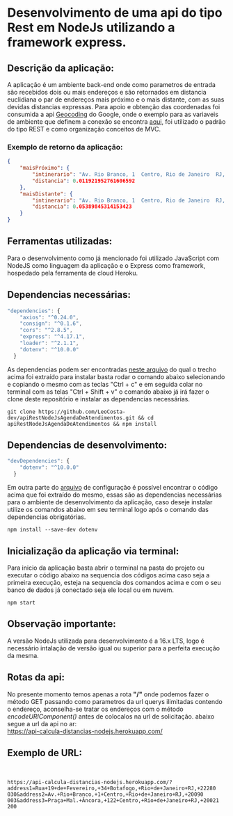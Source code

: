 # Desenvolvimento de uma api do tipo Rest em NodeJs utilizando a framework express.

## Descrição da aplicação:
A aplicação é um ambiente back-end onde como parametros de entrada são recebidos dois ou mais endereços e são retornados em distancia euclidiana o par de endereços mais próximo e o mais distante, com as suas devidas distancias expressas. Para apoio e obtenção das coordenadas foi consumida a api <a href = "https://developers.google.com/maps/documentation/geocoding/start">Geocoding</a> do Google, onde o exemplo para as variaveis de ambiente que definem a conexão se encontra <a href = 'https://github.com/LeoCosta-dev/apiCalculoDeDistanciasNodeJS/blob/main/.env.exemple'>aqui</a>, foi utilizado o padrão do tipo REST e como organização conceitos de MVC.
<br>

### Exemplo de retorno da aplicação:

```json
{
    "maisPróximo": {
        "intinerario": "Av. Rio Branco, 1 ​ Centro, Rio de Janeiro ​ RJ, 20090​ 003 até Praça Mal. Âncora, 122 Centro, Rio de Janeiro RJ, 20021​200",
        "distancia": 0.011921952761606592
    },
    "maisDistante": {
        "intinerario": "Av. Rio Branco, 1 ​ Centro, Rio de Janeiro ​ RJ, 20090​ 003 até Rua 19 de Fevereiro, 34 ​ Botafogo, Rio de Janeiro ​ RJ, 22280​ 030",
        "distancia": 0.05389845314153423
    }
}
```

## Ferramentas utilizadas:
Para o desenvolvimento como já mencionado foi utilizado JavaScript com NodeJS como linguagem da aplicação e o Express como framework, hospedado pela ferramenta de cloud Heroku.

## Dependencias necessárias:
```js
"dependencies": {
    "axios": "^0.24.0",
    "consign": "^0.1.6",
    "cors": "^2.8.5",
    "express": "^4.17.1",
    "loader": "^2.1.1",
    "dotenv": "^10.0.0"
  }
```
As dependencias podem ser encontradas <a href = 'https://github.com/LeoCosta-dev/apiCalculoDeDistanciasNodeJS/blob/main/package.json'>neste arquivo</a> do qual o trecho acima foi extraído para instalar basta rodar o comando abaixo selecionando e copiando o mesmo com as teclas "Ctrl + c" e em seguida colar no terminal com as telas "Ctrl + Shift + v" o comando abaixo já irá fazer o clone deste repositório e instalar as dependencias necessárias.

```
git clone https://github.com/LeoCosta-dev/apiRestNodeJsAgendaDeAtendimentos.git && cd apiRestNodeJsAgendaDeAtendimentos && npm install
```
## Dependencias de desenvolvimento:
```js
"devDependencies": {
    "dotenv": "^10.0.0"
  }
```
Em outra parte do <a href = 'https://github.com/LeoCosta-dev/apiCalculoDeDistanciasNodeJS/blob/main/package.json'>arquivo</a> de configuração é possível encontrar o código acima que foi extraído do mesmo, essas são as dependencias necessárias para o ambiente de desenvolvimento da aplicação, caso deseje instalar utilize os comandos abaixo em seu terminal logo após o comando das dependencias obrigatórias.

```
npm install --save-dev dotenv
```
## Inicialização da aplicação via terminal:
Para inicio da aplicação basta abrir o terminal na pasta do projeto ou executar o código abaixo  na sequencia dos códigos acima caso seja a primeira execução, esteja na sequencia dos comandos acima e com o seu banco de dados já conectado seja ele local ou em nuvem.

```
npm start
```

## Observação importante:

A versão NodeJs utilizada para desenvolvimento é a 16.x LTS, logo é necessário intalação de versão igual ou superior para a perfeita execução da mesma.

## Rotas da api:

No presente momento temos apenas a rota <b>"/"</b> onde podemos fazer o método GET passando como parametros da url querys ilimitadas contendo o endereço, aconselha-se tratar os endereços com o método <i>encodeURIComponent()</i> antes de colocalos na url de solicitação. abaixo segue a url da api no ar:
<br>
https://api-calcula-distancias-nodejs.herokuapp.com/
<br>

## Exemplo de URL:
<br>

```url
https://api-calcula-distancias-nodejs.herokuapp.com/?address1=Rua+19+de+Fevereiro,+34+Botafogo,+Rio+de+Janeiro+RJ,+22280​030&address2=Av.+Rio+Branco,+1+Centro,+Rio+de+Janeiro+RJ,+20090​003&address3=Praça+Mal.+Âncora,+122+Centro,+Rio+de+Janeiro+RJ,+20021​200
```
